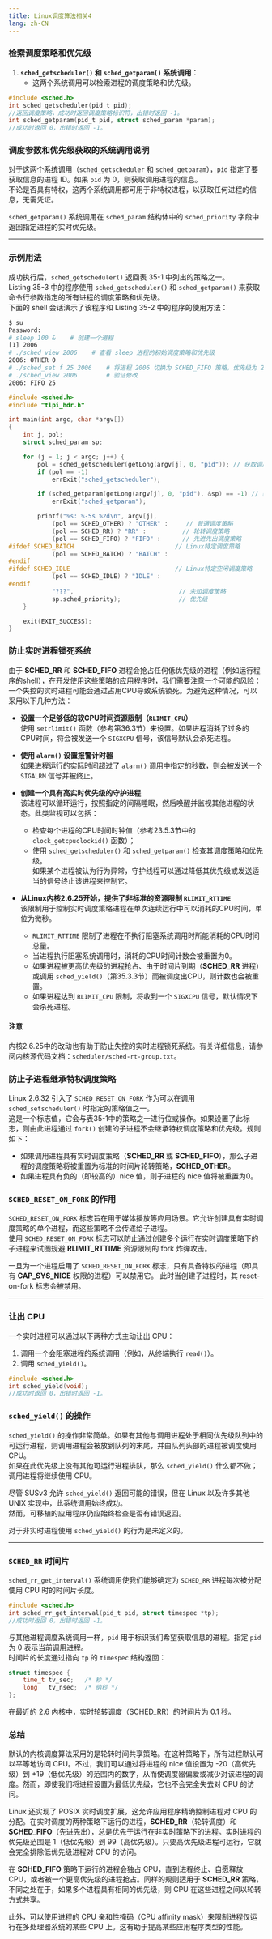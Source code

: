 ```yaml
---
title: Linux调度算法相关4
lang: zh-CN
---
```


### 检索调度策略和优先级
1. **`sched_getscheduler()` 和 `sched_getparam()` 系统调用**：
   - 这两个系统调用可以检索进程的调度策略和优先级。

```c
#include <sched.h>
int sched_getscheduler(pid_t pid);
//返回调度策略，成功时返回调度策略标识符，出错时返回 -1。
int sched_getparam(pid_t pid, struct sched_param *param);
//成功时返回 0，出错时返回 -1。
```
### 调度参数和优先级获取的系统调用说明

对于这两个系统调用（`sched_getscheduler` 和 `sched_getparam`），`pid` 指定了要获取信息的进程 ID。如果 `pid` 为 0，则获取调用进程的信息。  
不论是否具有特权，这两个系统调用都可用于非特权进程，以获取任何进程的信息，无需凭证。

`sched_getparam()` 系统调用在 `sched_param` 结构体中的 `sched_priority` 字段中返回指定进程的实时优先级。

---

### 示例用法

成功执行后，`sched_getscheduler()` 返回表 35-1 中列出的策略之一。  
Listing 35-3 中的程序使用 `sched_getscheduler()` 和 `sched_getparam()` 来获取命令行参数指定的所有进程的调度策略和优先级。  
下面的 shell 会话演示了该程序和 Listing 35-2 中的程序的使用方法：

```bash
$ su  
Password:  
# sleep 100 &    # 创建一个进程
[1] 2006  
# ./sched_view 2006    # 查看 sleep 进程的初始调度策略和优先级
2006: OTHER 0  
# ./sched_set f 25 2006    # 将进程 2006 切换为 SCHED_FIFO 策略，优先级为 25
# ./sched_view 2006        # 验证修改
2006: FIFO 25  
```
```c
#include <sched.h>
#include "tlpi_hdr.h"

int main(int argc, char *argv[])
{
    int j, pol;
    struct sched_param sp;

    for (j = 1; j < argc; j++) {
        pol = sched_getscheduler(getLong(argv[j], 0, "pid")); // 获取调度策略
        if (pol == -1)
            errExit("sched_getscheduler");

        if (sched_getparam(getLong(argv[j], 0, "pid"), &sp) == -1) // 获取调度参数
            errExit("sched_getparam");

        printf("%s: %-5s %2d\n", argv[j],
            (pol == SCHED_OTHER) ? "OTHER" :     // 普通调度策略
            (pol == SCHED_RR) ? "RR" :          // 轮转调度策略
            (pol == SCHED_FIFO) ? "FIFO" :      // 先进先出调度策略
#ifdef SCHED_BATCH                            // Linux特定调度策略
            (pol == SCHED_BATCH) ? "BATCH" :
#endif
#ifdef SCHED_IDLE                             // Linux特定空闲调度策略
            (pol == SCHED_IDLE) ? "IDLE" :
#endif
            "???",                             // 未知调度策略
            sp.sched_priority);                // 优先级
    }

    exit(EXIT_SUCCESS);
}
```
### 防止实时进程锁死系统

由于 **SCHED_RR** 和 **SCHED_FIFO** 进程会抢占任何低优先级的进程（例如运行程序的shell），在开发使用这些策略的应用程序时，我们需要注意一个可能的风险：一个失控的实时进程可能会通过占用CPU导致系统锁死。为避免这种情况，可以采用以下几种方法：

- **设置一个足够低的软CPU时间资源限制（`RLIMIT_CPU`）**  
  使用 `setrlimit()` 函数（参考第36.3节）来设置。如果进程消耗了过多的CPU时间，将会被发送一个 `SIGXCPU` 信号，该信号默认会杀死进程。

- **使用 `alarm()` 设置报警计时器**  
  如果进程运行的实际时间超过了 `alarm()` 调用中指定的秒数，则会被发送一个 `SIGALRM` 信号并被终止。

- **创建一个具有高实时优先级的守护进程**  
  该进程可以循环运行，按照指定的间隔睡眠，然后唤醒并监视其他进程的状态。此类监视可以包括：  
  - 检查每个进程的CPU时间时钟值（参考23.5.3节中的 `clock_getcpuclockid()` 函数）；
  - 使用 `sched_getscheduler()` 和 `sched_getparam()` 检查其调度策略和优先级。  
  如果某个进程被认为行为异常，守护线程可以通过降低其优先级或发送适当的信号终止该进程来控制它。

- **从Linux内核2.6.25开始，提供了非标准的资源限制 `RLIMIT_RTTIME`**  
  该限制用于控制实时调度策略进程在单次连续运行中可以消耗的CPU时间，单位为微秒。  
  - `RLIMIT_RTTIME` 限制了进程在不执行阻塞系统调用时所能消耗的CPU时间总量。  
  - 当进程执行阻塞系统调用时，消耗的CPU时间计数会被重置为0。  
  - 如果进程被更高优先级的进程抢占、由于时间片到期（**SCHED_RR** 进程）或调用 `sched_yield()`（第35.3.3节）而被调度出CPU，则计数也会被重置。  
  - 如果进程达到 `RLIMIT_CPU` 限制，将收到一个 `SIGXCPU` 信号，默认情况下会杀死进程。

#### 注意
内核2.6.25中的改动也有助于防止失控的实时进程锁死系统。有关详细信息，请参阅内核源代码文档：`scheduler/sched-rt-group.txt`。

### 防止子进程继承特权调度策略
Linux 2.6.32 引入了 `SCHED_RESET_ON_FORK` 作为可以在调用 `sched_setscheduler()` 时指定的策略值之一。  
这是一个标志值，它会与表35-1中的策略之一进行位或操作。如果设置了此标志，则由此进程通过 `fork()` 创建的子进程不会继承特权调度策略和优先级。规则如下：

- 如果调用进程具有实时调度策略（**SCHED_RR** 或 **SCHED_FIFO**），那么子进程的调度策略将被重置为标准的时间片轮转策略，**SCHED_OTHER**。
- 如果进程具有负的（即较高的）nice 值，则子进程的 nice 值将被重置为0。

### `SCHED_RESET_ON_FORK` 的作用
`SCHED_RESET_ON_FORK` 标志旨在用于媒体播放等应用场景。它允许创建具有实时调度策略的单个进程，而这些策略不会传递给子进程。  
使用 `SCHED_RESET_ON_FORK` 标志可以防止通过创建多个运行在实时调度策略下的子进程来试图规避 **RLIMIT_RTTIME** 资源限制的 fork 炸弹攻击。

一旦为一个进程启用了 `SCHED_RESET_ON_FORK` 标志，只有具备特权的进程（即具有 **CAP_SYS_NICE** 权限的进程）可以禁用它。  此时当创建子进程时，其 reset-on-fork 标志会被禁用。

---

### 让出 CPU

一个实时进程可以通过以下两种方式主动让出 CPU：
1. 调用一个会阻塞进程的系统调用（例如，从终端执行 `read()`）。
2. 调用 `sched_yield()`。
```c
#include <sched.h>
int sched_yield(void);
//成功时返回 0，出错时返回 -1。
```
### `sched_yield()` 的操作

`sched_yield()` 的操作非常简单。如果有其他与调用进程处于相同优先级队列中的可运行进程，则调用进程会被放到队列的末尾，并由队列头部的进程被调度使用 CPU。  
如果在此优先级上没有其他可运行进程排队，那么 `sched_yield()` 什么都不做；调用进程将继续使用 CPU。

尽管 SUSv3 允许 `sched_yield()` 返回可能的错误，但在 Linux 以及许多其他 UNIX 实现中，此系统调用始终成功。  
然而，可移植的应用程序仍应始终检查是否有错误返回。

对于非实时进程使用 `sched_yield()` 的行为是未定义的。

---

### **`SCHED_RR` 时间片**

`sched_rr_get_interval()` 系统调用使我们能够确定为 `SCHED_RR` 进程每次被分配使用 CPU 时的时间片长度。
```c
#include <sched.h>
int sched_rr_get_interval(pid_t pid, struct timespec *tp);
//成功时返回 0，出错时返回 -1。
```
与其他进程调度系统调用一样，`pid` 用于标识我们希望获取信息的进程。指定 `pid` 为 0 表示当前调用进程。  
时间片的长度通过指向 `tp` 的 `timespec` 结构返回：

```c
struct timespec {
    time_t tv_sec;   /* 秒 */
    long   tv_nsec;  /* 纳秒 */
};
```
在最近的 2.6 内核中，实时轮转调度（SCHED_RR）的时间片为 0.1 秒。
### 总结

默认的内核调度算法采用的是轮转时间共享策略。在这种策略下，所有进程默认可以平等地访问 CPU。不过，我们可以通过将进程的 nice 值设置为 -20（高优先级）到 +19（低优先级）的范围内的数字，从而使调度器偏爱或减少对该进程的调度。然而，即使我们将进程设置为最低优先级，它也不会完全失去对 CPU 的访问。

Linux 还实现了 POSIX 实时调度扩展，这允许应用程序精确控制进程对 CPU 的分配。在实时调度的两种策略下运行的进程，**SCHED_RR**（轮转调度）和 **SCHED_FIFO**（先进先出），总是优先于运行在非实时策略下的进程。实时进程的优先级范围是 1（低优先级）到 99（高优先级）。只要高优先级进程可运行，它就会完全排除低优先级进程对 CPU 的访问。

在 **SCHED_FIFO** 策略下运行的进程会独占 CPU，直到进程终止、自愿释放 CPU，或者被一个更高优先级的进程抢占。同样的规则适用于 **SCHED_RR** 策略，不同之处在于，如果多个进程具有相同的优先级，则 CPU 在这些进程之间以轮转方式共享。

此外，可以使用进程的 CPU 亲和性掩码（CPU affinity mask）来限制进程仅运行在多处理器系统的某些 CPU 上。这有助于提高某些应用程序类型的性能。
